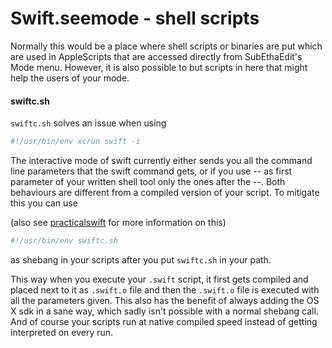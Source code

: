 # Swift.seemode - shell scripts

Normally this would be a place where shell scripts or binaries are put which are used in AppleScripts that are accessed directly from SubEthaEdit's Mode menu. However, it is also possible to but scripts in here that might help the users of your mode.

#### swiftc.sh

`swiftc.sh` solves an issue when using

```bash
#!/usr/bin/env xcrun swift -i 
```

The interactive mode of swift currently either sends you all the command line parameters that the swift command gets, or if you use -- as first parameter of your written shell tool only the ones after the --. Both behaviours are different from a compiled version of your script. To mitigate this you can use

(also see [practicalswift](http://practicalswift.com/2014/06/07/swift-scripts-how-to-write-small-command-line-scripts-in-swift/) for more information on this)

```bash
#!/usr/bin/env swiftc.sh
```

as shebang in your scripts after you put `swiftc.sh` in your path.

This way when you execute your `.swift` script, it first gets compiled and placed next to it as `.swift.o` file and then the `.swift.o` file is executed with all the parameters given. This also has the benefit of always adding the OS X sdk in a sane way, which sadly isn't possible with a normal shebang call. And of course your scripts run at native compiled speed instead of getting interpreted on every run.

 